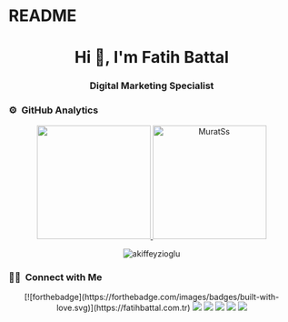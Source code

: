 # README

<h1 align="center">Hi 👋, I'm Fatih Battal</h1>
<h3 align="center">Digital Marketing Specialist</h3>


### ⚙️ &nbsp;GitHub Analytics

<p align="center">
<a href="https://github.com/fatihlattab">
  <img height="200em" src="https://github-readme-stats-eight-theta.vercel.app/api?username=fatihlattab&show_icons=true&theme=algolia&include_all_commits=true&count_private=true"/>
  <img height="200em" src="https://github-readme-stats.vercel.app/api/top-langs?username=fatihlattab&show_icons=true&locale=en&&theme=algolia" alt="MuratSs" />
</a>
</p>

<p align="center"> 

<img src="https://komarev.com/ghpvc/?username=fatihlattab&label=Profile%20views&color=0e75b6&style=flat" alt="akiffeyzioglu" />

</p>

### 🤝🏻 &nbsp;Connect with Me

<p align="center">
[![forthebadge](https://forthebadge.com/images/badges/built-with-love.svg)](https://fatihbattal.com.tr)
<a href="https://medium.com/@fatihbattal/"><img src="https://img.shields.io/badge/medium-9146FF.svg?style=for-the-badge&logo=medium&logoColor=white"/></a>
<a href="https://twitter.com/fatihlattab"><img src="https://img.shields.io/badge/twitter-1DA1F2.svg?style=for-the-badge&logo=twitter&logoColor=white"/></a>
<a href="https://linkedin.com/in/fatihbtt"><img src="https://img.shields.io/badge/linkedin-0077B5.svg?style=for-the-badge&logo=linkedin&logoColor=white"/></a>
<a href="https://medium.com/@fatihbattal/"><img src="https://img.shields.io/badge/medium-9146FF.svg?style=for-the-badge&logo=medium&logoColor=white"/></a>
<a href="mailto:ben@fatibattal.com.tr?subject=[GitHub]%20🔥%20Prise%20de%20contact&body=Bonjour%20Stan%2C%0A%0AJe%20viens%20vers%20toi%20aujourd%27hui%20apr%C3%A8s%20avoir%20vu%20ton%20profil%20GitHub%20pour%20..."><img src="https://img.shields.io/badge/e‑mail-D14836.svg?style=for-the-badge&logo=GMail&logoColor=white"/></a>
</p>
